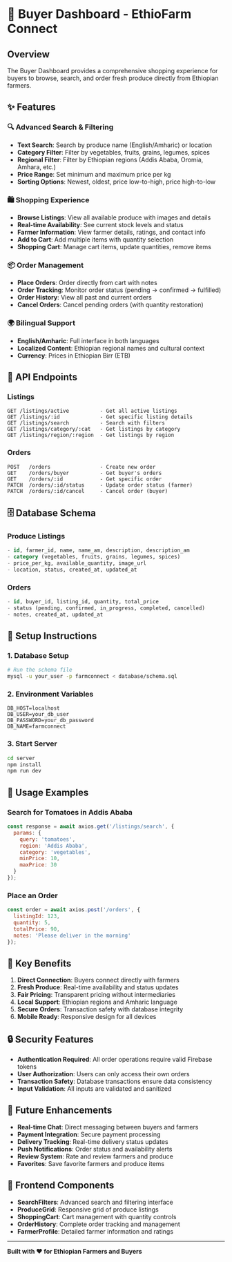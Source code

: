 # 🛒 Buyer Dashboard - EthioFarm Connect

## Overview
The Buyer Dashboard provides a comprehensive shopping experience for buyers to browse, search, and order fresh produce directly from Ethiopian farmers.

## ✨ Features

### 🔍 Advanced Search & Filtering
- **Text Search**: Search by produce name (English/Amharic) or location
- **Category Filter**: Filter by vegetables, fruits, grains, legumes, spices
- **Regional Filter**: Filter by Ethiopian regions (Addis Ababa, Oromia, Amhara, etc.)
- **Price Range**: Set minimum and maximum price per kg
- **Sorting Options**: Newest, oldest, price low-to-high, price high-to-low

### 🛍️ Shopping Experience
- **Browse Listings**: View all available produce with images and details
- **Real-time Availability**: See current stock levels and status
- **Farmer Information**: View farmer details, ratings, and contact info
- **Add to Cart**: Add multiple items with quantity selection
- **Shopping Cart**: Manage cart items, update quantities, remove items

### 📦 Order Management
- **Place Orders**: Order directly from cart with notes
- **Order Tracking**: Monitor order status (pending → confirmed → fulfilled)
- **Order History**: View all past and current orders
- **Cancel Orders**: Cancel pending orders (with quantity restoration)

### 🌍 Bilingual Support
- **English/Amharic**: Full interface in both languages
- **Localized Content**: Ethiopian regional names and cultural context
- **Currency**: Prices in Ethiopian Birr (ETB)

## 🚀 API Endpoints

### Listings
```
GET /listings/active          - Get all active listings
GET /listings/:id             - Get specific listing details
GET /listings/search          - Search with filters
GET /listings/category/:cat   - Get listings by category
GET /listings/region/:region  - Get listings by region
```

### Orders
```
POST   /orders                - Create new order
GET    /orders/buyer          - Get buyer's orders
GET    /orders/:id            - Get specific order
PATCH  /orders/:id/status     - Update order status (farmer)
PATCH  /orders/:id/cancel     - Cancel order (buyer)
```

## 🗄️ Database Schema

### Produce Listings
```sql
- id, farmer_id, name, name_am, description, description_am
- category (vegetables, fruits, grains, legumes, spices)
- price_per_kg, available_quantity, image_url
- location, status, created_at, updated_at
```

### Orders
```sql
- id, buyer_id, listing_id, quantity, total_price
- status (pending, confirmed, in_progress, completed, cancelled)
- notes, created_at, updated_at
```

## 🔧 Setup Instructions

### 1. Database Setup
```bash
# Run the schema file
mysql -u your_user -p farmconnect < database/schema.sql
```

### 2. Environment Variables
```env
DB_HOST=localhost
DB_USER=your_db_user
DB_PASSWORD=your_db_password
DB_NAME=farmconnect
```

### 3. Start Server
```bash
cd server
npm install
npm run dev
```

## 🎯 Usage Examples

### Search for Tomatoes in Addis Ababa
```javascript
const response = await axios.get('/listings/search', {
  params: {
    query: 'tomatoes',
    region: 'Addis Ababa',
    category: 'vegetables',
    minPrice: 10,
    maxPrice: 30
  }
});
```

### Place an Order
```javascript
const order = await axios.post('/orders', {
  listingId: 123,
  quantity: 5,
  totalPrice: 90,
  notes: 'Please deliver in the morning'
});
```

## 🌟 Key Benefits

1. **Direct Connection**: Buyers connect directly with farmers
2. **Fresh Produce**: Real-time availability and status updates
3. **Fair Pricing**: Transparent pricing without intermediaries
4. **Local Support**: Ethiopian regions and Amharic language
5. **Secure Orders**: Transaction safety with database integrity
6. **Mobile Ready**: Responsive design for all devices

## 🔒 Security Features

- **Authentication Required**: All order operations require valid Firebase tokens
- **User Authorization**: Users can only access their own orders
- **Transaction Safety**: Database transactions ensure data consistency
- **Input Validation**: All inputs are validated and sanitized

## 🚧 Future Enhancements

- **Real-time Chat**: Direct messaging between buyers and farmers
- **Payment Integration**: Secure payment processing
- **Delivery Tracking**: Real-time delivery status updates
- **Push Notifications**: Order status and availability alerts
- **Review System**: Rate and review farmers and produce
- **Favorites**: Save favorite farmers and produce items

## 📱 Frontend Components

- **SearchFilters**: Advanced search and filtering interface
- **ProduceGrid**: Responsive grid of produce listings
- **ShoppingCart**: Cart management with quantity controls
- **OrderHistory**: Complete order tracking and management
- **FarmerProfile**: Detailed farmer information and ratings

---

**Built with ❤️ for Ethiopian Farmers and Buyers**

